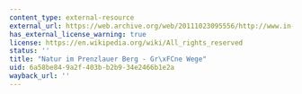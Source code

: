 ```yaml
---
content_type: external-resource
external_url: https://web.archive.org/web/20111023095556/http://www.in-prenzlauer-berg.de/natur/natur.html
has_external_license_warning: true
license: https://en.wikipedia.org/wiki/All_rights_reserved
status: ''
title: "Natur im Prenzlauer Berg - Gr\xFCne Wege"
uid: 6a58be84-9a2f-403b-b2b9-34e2466b1e2a
wayback_url: ''
---
```

